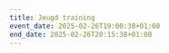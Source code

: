```yaml
---
title: Jeugd training
event_date: 2025-02-26T19:00:38+01:00
end_date: 2025-02-26T20:15:38+01:00
---
```

